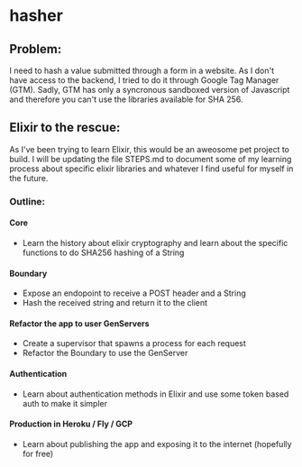 # hasher
## Problem:
I need to hash a value submitted through a form in a website.
As I don't have access to the backend, I tried to do it through Google Tag Manager (GTM).
Sadly, GTM has only a syncronous sandboxed version of Javascript and therefore you can't use the libraries available for SHA 256.

## Elixir to the rescue:
As I've been trying to learn Elixir, this would be an aweosome pet project to build.
I will be updating the file STEPS.md to document some of my learning process about specific elixir libraries and whatever I find useful for myself in the future.

### Outline:
#### Core
- Learn the history about elixir cryptography and learn about the specific functions to do SHA256 hashing of a String
#### Boundary
- Expose an endopoint to receive a POST header and a String
- Hash the received string and return it to the client
#### Refactor the app to user GenServers
- Create a supervisor that spawns a process for each request
- Refactor the Boundary to use the GenServer
#### Authentication
- Learn about authentication methods in Elixir and use some token based auth to make it simpler
#### Production in Heroku / Fly / GCP
- Learn about publishing the app and exposing it to the internet (hopefully for free)
